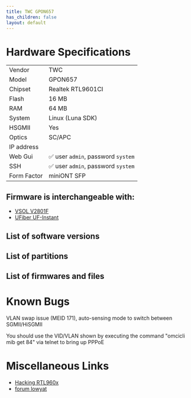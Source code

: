 ```yaml
---
title: TWC GPON657
has_children: false
layout: default
---
```


# Hardware Specifications

|             |                                    |
| ----------- | ---------------------------------- |
| Vendor      | TWC                                |
| Model       | GPON657                            |
| Chipset     | Realtek RTL9601CI                  |
| Flash       | 16 MB                              |
| RAM         | 64 MB                              |
| System      | Linux (Luna SDK)                   |
| HSGMII      | Yes                                |
| Optics      | SC/APC                             |
| IP address  |                                    |
| Web Gui     | ✅ user `admin`, password `system` |
| SSH         | ✅ user `admin`, password `system` |
| Form Factor | miniONT SFP                        |

## Firmware is interchangeable with:

- [VSOL V2801F](/ont-vsol-v2801f)
- [UFiber UF-Instant](/ont-ufiber-uf-instant) 

## List of software versions
## List of partitions
## List of firmwares and files

# Known Bugs

VLAN swap issue (MEID 171), auto-sensing mode to switch between SGMII/HiSGMII

You should use the VID/VLAN shown by executing the command "omcicli mib get 84" via telnet to bring up PPPoE


# Miscellaneous Links

- [Hacking RTL960x](https://github.com/Anime4000/RTL960x)
- [forum lowyat](https://forum.lowyat.net/topic/4925452/+460)

